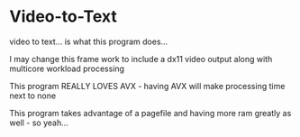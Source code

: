 # Video-to-Text
video to text... is what this program does...

I may change this frame work to include a dx11 video output along with multicore workload processing

This program REALLY LOVES AVX - having AVX will make processing time next to none


This program takes advantage of a pagefile and having more ram greatly as well - so yeah...
